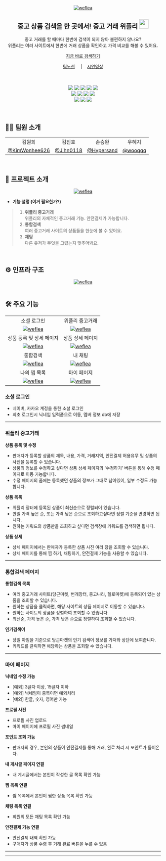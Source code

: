 <div align="center">
<a href="https://ibb.co/9tzDkxK"><img src="https://i.ibb.co/cLMBSWf/weflea.png" alt="weflea" border="0"></a>    <br />
    <h2>중고 상품 검색을 한 곳에서! 중고 거래 위플리 <img src="https://i.imgur.com/RPm8bZa.png" width="30"/></h2>
    <p>
        중고 거래를 할 때마다 한번에 검색이 되지 않아 불편하지 않나요?<br />
        위플리는 여러 사이트에서 한번에 거래 상품을 확인하고 가격 비교를 해볼 수 있어요.<br />
    </p>
    <p>
        <a href="https://weflea.shop" target="_blank">지금 바로 검색하기</a>
    </p>
    <a href="https://www.notion.so/likelion3-team3/f063a3082610412892be3ba240fbdcb4?v=e7a02753556d4dfdb482c919567b5d18&pvs=4" target="_blank">팀노션</a> &nbsp; &nbsp; |&nbsp; &nbsp;  
    <a href="https://www.youtube.com/watch?v=eHD5_KmfH8E" target="_blank">시연영상</a>
    <br /><br />
    <br /><br />
    <img src="https://img.shields.io/badge/java-17.0.2-339933?logo=java">
    <img src="https://img.shields.io/badge/SpringBoot-3.1.0-E0234E?logo=SpringBoot">
    <img src="https://img.shields.io/badge/TypeScript-4.8.4-3178C6?logo=typescript">
    <img src="https://img.shields.io/badge/MongoDB-6.0.3-339933?logo=MongoDB"> 
    <img src="https://img.shields.io/badge/Redis-7.0.5-DC382D?logo=Redis"> 
    <br />
    <img src="https://img.shields.io/badge/React-18.2.0-61DAFB?logo=React">
    <img src="https://img.shields.io/badge/styled components-5.3.6-DB7093?logo=styled-components"> 
    <img src="https://img.shields.io/badge/Socket.io-4.5.3-010101?logo=Socket.io"> 
    <img src="https://img.shields.io/badge/WebRTC-1.14.1-333333?logo=WebRTC">
    <br />
    <img src="https://img.shields.io/badge/Docker-20.10.21-2496ED?logo=Docker"> 
    <img src="https://img.shields.io/badge/Nginx-1.10.3-009639?logo=Nginx">  
    <img src="https://img.shields.io/badge/Naver Cloud Platform-F9F9F9?logo=Naver"> 

</div>
<br /><br />

<h2>🧑‍💻 팀원 소개</h2>
  <table>
    <tr>
      <td align="center">김원희</td>
      <td align="center">김진호</td>
      <td align="center">손승완</td>
      <td align="center">우혜지</td>
    </tr>
    <tr>
      <td align="center"><a href="https://github.com/KimWonhee626" target="_blank">@KimWonhee626</a></td>
      <td align="center"><a href="https://github.com/Jihn0118" target="_blank" width="160">@Jihn0118</a></td>
      <td align="center"><a href="https://github.com/Hypersand" target="_blank">@Hypersand</a></td>
      <td align="center"><a href="https://github.com/wooqqq" target="_blank">@wooqqq</a></td>
    </tr>
  </table>
<br>




## 🚀 프로젝트 소개

<div align="center">
<a href="https://ibb.co/tsjLGsp"><img src="https://i.ibb.co/SnYfjnw/weflea.png" alt="weflea" border="0"></a>
</div>

- <b>기능 설명 (이거 필요한가?)</b>
> 1. **위플리 중고거래**  
     위플리의 자체적인 중고거래 기능. 안전결제가 가능합니다.
> 2. **통합검색**  
     여러 중고거래 사이트의 상품들을 한눈에 볼 수 있어요.
> 3. **채팅**  
     다른 유저가 무엇을 그렸는지 맞추어봐요.

<br />

<h2>⚙️ 인프라 구조</h2>
<div align="center">
<a href="https://ibb.co/xqNcY9Y"><img src="https://i.ibb.co/chjpwfw/weflea.png" alt="weflea" border="0"></a>
</div>
<br />

## 🛠 주요 기능

 <table>
    <tr>
      <td align="center">소셜 로그인</td>
      <td align="center">위플리 중고거래</td>
    </tr>
    <tr>
      <td align="center"><a href="https://ibb.co/r3x12Mz"><img src="https://i.ibb.co/zFX0VbB/weflea.png" alt="weflea" border="0"></a></td>
      <td align="center"><a href="https://ibb.co/WPkk9NT"><img src="https://i.ibb.co/s6KKSpB/weflea.png" alt="weflea" border="0"></a></td>
    </tr>
    <tr>
      <td align="center">상품 등록 및 상세 페이지</td>
      <td align="center">상품 상세 페이지</td>
    </tr>
    <tr>
      <td align="center"><a href="https://ibb.co/3NHCXGQ"><img src="https://i.ibb.co/Wy129qj/weflea.png" alt="weflea" border="0"></a></td>
      <td align="center"><a href="https://ibb.co/LgkDr0R"><img src="https://i.ibb.co/X52fDWL/weflea.png" alt="weflea" border="0"></a></td>
    </tr>
    <tr>
      <td align="center">통합검색</td>
      <td align="center">내 채팅</td></td>
    </tr>
    <tr>
      <td align="center"><a href="https://ibb.co/4RJHZP4"><img src="https://i.ibb.co/3mknyBS/weflea.png" alt="weflea" border="0"></a></td>
      <td align="center"><a href="https://ibb.co/8KP6m2f"><img src="https://i.ibb.co/dWkGf6V/weflea.png" alt="weflea" border="0"></a></td>
    </tr>
    <tr>
      <td align="center">나의 찜 목록</td>
      <td align="center">마이 페이지</td>
    </tr>
    <tr>
      <td align="center"><a href="https://ibb.co/5hcGBgt"><img src="https://i.ibb.co/HTgBnf1/weflea.png" alt="weflea" border="0"></a></td>
      <td align="center"><a href="https://ibb.co/mc9X9TV"><img src="https://i.ibb.co/Jsvyvtw/weflea.png" alt="weflea" border="0"></a></td>
    </tr>
 </table>

### 소셜 로그인


- 네이버, 카카오 계정을 통한 소셜 로그인
-  최초 로그인시 닉네임 입력폼으로 이동, 멤버 정보 db에 저장

****

### 위플리 중고거래

**상품 등록 및 수정**

- 판매자가 등록할 상품의 제목, 내용, 가격, 거래지역, 안전결제 허용유무 및 상품의 사진을 등록할 수 있습니다.
- 상품의 정보를 수정하고 싶다면 상품 상세 페이지의 '수정하기' 버튼을 통해 수정 페이지로 이동 가능합니다.
- 수정 페이지의 폼에는 등록했던 상품의 정보가 그대로 남아있어, 일부 수정도 가능합니다.


**상품 목록**

- 위플리 장터에 등록된 상품이 최신순으로 정렬되어 있습니다.
- 만일 가격 높은 순, 또는 가격 낮은 순으로 조회하고싶다면 정렬 기준을 변경하면 됩니다.
- 원하는 키워드의 상품만을 조회하고 싶다면 검색창에 키워드를 검색하면 됩니다.

**상품 상세**

- 상세 페이지에서는 판매자가 등록한 상품 사진 여러 장을 조회할 수 있습니다.
- 상세 페이지를 통해 찜 하기, 채팅하기, 안전결제 기능을 사용할 수 있습니다.


****

### 통합검색 페이지

**통합검색 목록**

- 여러 중고거래 사이트(당근마켓, 번개장터, 중고나라, 헬로마켓)에 등록되어 있는 상품을 조회할 수 있습니다.
- 원하는 상품을 클릭하면, 해당 사이트의 상품 페이지로 이동할 수 있습니다.
- 원하는 사이트의 상품을 정렬하여 조회할 수 있습니다.
- 최신순, 가격 높은 순, 가격 낮은 순으로 정렬하여 조회할 수 있습니다.

**인기검색어**

- 당일 아침을 기준으로 당근마켓의 인기 검색어 정보를 가져와 상단에 보여줍니다.
- 키워드를 클릭하면 해당하는 상품을 조회할 수 있습니다.

****

### 마이 페이지

**닉네임 수정 가능**

- [예외] 3글자 이상, 15글자 이하
- [예외] 닉네임이 중복이면 예외처리
- [예외] 한글, 숫자, 영어만 가능

**프로필 사진**

- 프로필 사진 업로드
- 마이 페이지에 프로필 사진 썸네일

**포인트 조회 가능**

- 판매자의 경우, 본인의 상품이 안전결제를 통해 거래, 완료 처리 시 포인트가 들어온다.

**내 게시글 페이지 연결**


- 내 게시글에서는 본인이 작성한 글 목록 확인 가능

**찜 목록 연결**

- 찜 목록에서 본인이 찜한 상품 목록 확인 가능

**채팅 목록 연결**

- 회원의 모든 채팅 목록 확인 가능

**안전결제 기능 연결**

- 안전결제 내역 확인 가능
- 구매자가 상품 수령 후 거래 완료 버튼을 누를 수 있음


****





  
---
